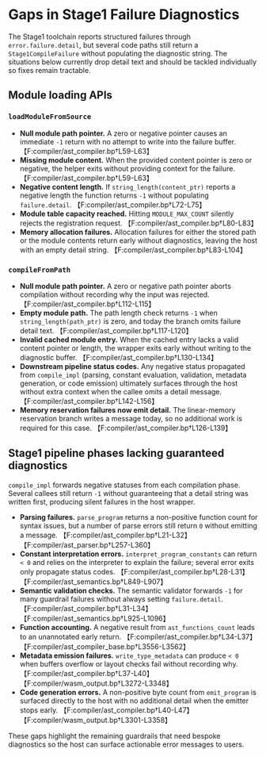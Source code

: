 # Gaps in Stage1 Failure Diagnostics

The Stage1 toolchain reports structured failures through `error.failure.detail`, but several code
paths still return a `Stage1CompileFailure` without populating the diagnostic string. The situations
below currently drop detail text and should be tackled individually so fixes remain tractable.

## Module loading APIs

### `loadModuleFromSource`

- **Null module path pointer.** A zero or negative pointer causes an immediate `-1` return with no
  attempt to write into the failure buffer. 【F:compiler/ast_compiler.bp†L59-L63】
- **Missing module content.** When the provided content pointer is zero or negative, the helper exits
  without providing context for the failure. 【F:compiler/ast_compiler.bp†L59-L63】
- **Negative content length.** If `string_length(content_ptr)` reports a negative length the function
  returns `-1` without populating `failure.detail`. 【F:compiler/ast_compiler.bp†L72-L75】
- **Module table capacity reached.** Hitting `MODULE_MAX_COUNT` silently rejects the registration
  request. 【F:compiler/ast_compiler.bp†L80-L83】
- **Memory allocation failures.** Allocation failures for either the stored path or the module
  contents return early without diagnostics, leaving the host with an empty detail string.
  【F:compiler/ast_compiler.bp†L83-L104】

### `compileFromPath`

- **Null module path pointer.** A zero or negative path pointer aborts compilation without recording
  why the input was rejected. 【F:compiler/ast_compiler.bp†L112-L115】
- **Empty module path.** The path length check returns `-1` when `string_length(path_ptr)` is zero,
  and today the branch omits failure detail text. 【F:compiler/ast_compiler.bp†L117-L120】
- **Invalid cached module entry.** When the cached entry lacks a valid content pointer or length, the
  wrapper exits early without writing to the diagnostic buffer. 【F:compiler/ast_compiler.bp†L130-L134】
- **Downstream pipeline status codes.** Any negative status propagated from `compile_impl`
  (parsing, constant evaluation, validation, metadata generation, or code emission) ultimately
  surfaces through the host without extra context when the callee omits a detail message.
  【F:compiler/ast_compiler.bp†L142-L156】
- **Memory reservation failures now emit detail.** The linear-memory reservation branch writes a
  message today, so no additional work is required for this case. 【F:compiler/ast_compiler.bp†L126-L139】

## Stage1 pipeline phases lacking guaranteed diagnostics

`compile_impl` forwards negative statuses from each compilation phase. Several callees still return
`-1` without guaranteeing that a detail string was written first, producing silent failures in the
host wrapper.

- **Parsing failures.** `parse_program` returns a non-positive function count for syntax issues, but
  a number of parse errors still return `0` without emitting a message. 【F:compiler/ast_compiler.bp†L21-L32】【F:compiler/ast_parser.bp†L257-L360】
- **Constant interpretation errors.** `interpret_program_constants` can return `< 0` and relies on
  the interpreter to explain the failure; several error exits only propagate status codes.
  【F:compiler/ast_compiler.bp†L28-L31】【F:compiler/ast_semantics.bp†L849-L907】
- **Semantic validation checks.** The semantic validator forwards `-1` for many guardrail failures
  without always setting `failure.detail`. 【F:compiler/ast_compiler.bp†L31-L34】【F:compiler/ast_semantics.bp†L925-L1096】
- **Function accounting.** A negative result from `ast_functions_count` leads to an unannotated early
  return. 【F:compiler/ast_compiler.bp†L34-L37】【F:compiler/ast_compiler_base.bp†L3556-L3562】
- **Metadata emission failures.** `write_type_metadata` can produce `< 0` when buffers overflow or
  layout checks fail without recording why. 【F:compiler/ast_compiler.bp†L37-L40】【F:compiler/wasm_output.bp†L3272-L3348】
- **Code generation errors.** A non-positive byte count from `emit_program` is surfaced directly to
  the host with no additional detail when the emitter stops early. 【F:compiler/ast_compiler.bp†L40-L47】【F:compiler/wasm_output.bp†L3301-L3358】

These gaps highlight the remaining guardrails that need bespoke diagnostics so the host can surface
actionable error messages to users.
